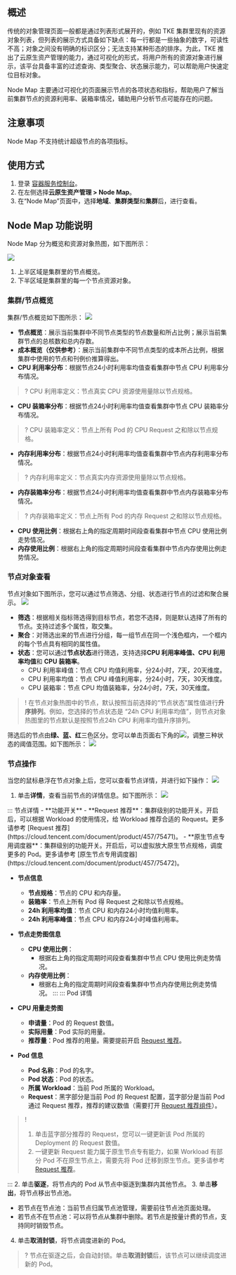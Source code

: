 
## 概述
传统的对象管理页面一般都是通过列表形式展开的，例如 TKE 集群里现有的资源对象列表，但列表的展示方式具备如下缺点：每一行都是一些抽象的数字，可读性不高；对象之间没有明确的标识区分；无法支持某种形态的排序。为此，TKE 推出了云原生资产管理的能力，通过可视化的形式，将用户所有的资源对象进行展示，该平台具备丰富的过滤查询、类型聚合、状态展示能力，可以帮助用户快速定位目标对象。

Node Map 主要通过可视化的页面展示节点的各项状态和指标，帮助用户了解当前集群节点的资源利用率、装箱率情况，辅助用户分析节点可能存在的问题。

## 注意事项
Node Map 不支持统计超级节点的各项指标。

## 使用方式
1. 登录 [容器服务控制台](https://console.cloud.tencent.com/tke2/cluster?rid=8)。
2. 在左侧选择**云原生资产管理 > Node Map**。
3. 在“Node Map”页面中，选择**地域**、**集群类型**和**集群**后，进行查看。


## Node Map 功能说明

Node Map 分为概览和资源对象热图，如下图所示：

![](https://qcloudimg.tencent-cloud.cn/raw/95968bde5a27783491aeccab15ba1342.png)

1. 上半区域是集群里的节点概览。
2. 下半区域是集群里的每一个节点资源对象。



### 集群/节点概览
集群/节点概览如下图所示：
![](https://qcloudimg.tencent-cloud.cn/raw/c5ae67beecbfa05aa1c2634ff25e5625.png)

- **节点概览**：展示当前集群中不同节点类型的节点数量和所占比例；展示当前集群节点的总核数和总内存数。
- **成本概览（仅供参考）**：展示当前集群中不同节点类型的成本所占比例，根据集群中使用的节点和刊例价推算得出。
- **CPU 利用率分布**：根据节点24小时利用率均值查看集群中节点 CPU 利用率分布情况。
>? CPU 利用率定义：节点真实 CPU 资源使用量除以节点规格。
>
- **CPU 装箱率分布**：根据节点24小时利用率均值查看集群中节点 CPU 装箱率分布情况。
>? CPU 装箱率定义：节点上所有 Pod 的 CPU Request 之和除以节点规格。
>
- **内存利用率分布**：根据节点24小时利用率均值查看集群中节点内存利用率分布情况。
>? 内存利用率定义：节点真实内存资源使用量除以节点规格。
>
- **内存装箱率分布**：根据节点24小时利用率均值查看集群中节点内存装箱率分布情况。
>? 内存装箱率定义：节点上所有 Pod 的内存 Request 之和除以节点规格。
>
- **CPU 使用比例**：根据右上角的指定周期时间段查看集群中节点 CPU 使用比例走势情况。
- **内存使用比例**：根据右上角的指定周期时间段查看集群中节点内存使用比例走势情况。


### 节点对象查看
节点对象如下图所示，您可以通过节点筛选、分组、状态进行节点的过滤和聚合展示。
![](https://qcloudimg.tencent-cloud.cn/raw/80d49d316265e10808d4abb30ac2246c.png)

- **筛选**：根据相关指标筛选得到目标节点，若您不选择，则是默认选择了所有的节点。支持过滤多个属性，取交集。
- **聚合**：对筛选出来的节点进行分组，每一组节点在同一个浅色框内，一个框内的每个节点具有相同的属性值。
- **状态**：您可以通过**节点状态**进行筛选，支持选择**CPU 利用率峰值、CPU 利用率均值**和 **CPU 装箱率**。
  - CPU 利用率峰值：节点 CPU 均值利用率，分24小时，7天，20天维度。
  - CPU 利用率均值：节点 CPU 峰值利用率，分24小时，7天，30天维度。
  - CPU 装箱率：节点 CPU 均值装箱率，分24小时，7天，30天维度。
>! 在节点对象热图中的节点，默认按照当前选择的“节点状态”属性值进行**升序排列**。例如，您选择的节点状态是 “24h CPU 利用率均值”，则节点对象热图里的节点默认是按照节点24h CPU 利用率均值升序排列。
>
 筛选后的节点由**绿、蓝、红**三色区分。您可以单击页面右下角的![](https://qcloudimg.tencent-cloud.cn/raw/8268535a09f01a2d60ef381373dc234e.png)，调整三种状态的阈值范围。如下图所示：
![](https://qcloudimg.tencent-cloud.cn/raw/3503b3fac52ab127a901b51bf303d3ec.png)




### 节点操作

当您的鼠标悬浮在节点对象上后，您可以查看节点详情，并进行如下操作：
![](https://qcloudimg.tencent-cloud.cn/raw/4bb5b4c013efa370d726c77f81614df2.png)

1. 单击**详情**，查看当前节点的详情信息。如下图所示：
![](https://qcloudimg.tencent-cloud.cn/raw/d717bfaf38216bca976e19d932684745.png)
<dx-tabs>
::: 节点详情
- **功能开关**
  - **Request 推荐**：集群级别的功能开关。开启后，可以根据 Workload 的使用情况，给 Workload 推荐合适的 Request。更多请参考 [Request 推荐](https://cloud.tencent.com/document/product/457/75471)。
  - **原生节点专用调度器**：集群级别的功能开关。开启后，可以虚拟放大原生节点规格，调度更多的 Pod。更多请参考 [原生节点专用调度器](https://cloud.tencent.com/document/product/457/75472)。

- **节点信息**
  - **节点规格**：节点的 CPU 和内存量。
  - **装箱率**：节点上所有 Pod 得 Request 之和除以节点规格。
  - **24h 利用率均值**：节点 CPU 和内存24小时均值利用率。
  - **24h 利用率峰值**：节点 CPU 和内存24小时峰值利用率。

- **节点走势图信息**
  - **CPU 使用比例**：
    - 根据右上角的指定周期时间段查看集群中节点 CPU 使用比例走势情况。
  - **内存使用比例**：
    - 根据右上角的指定周期时间段查看集群中节点内存使用比例走势情况。
:::
::: Pod 详情
- **CPU 用量走势图**
  - **申请量**：Pod 的 Request 数值。
  - **实际用量**：Pod 实际的用量。
  - **推荐量**：Pod 推荐的用量。需要提前开启 [Request 推荐](https://cloud.tencent.com/document/product/457/75471)。
      
- **Pod 信息**
  - **Pod 名称**：Pod 的名字。
  - **Pod 状态**：Pod 的状态。
  - **所属 Workload**：当前 Pod 所属的 Workload。
  - **Request**：黑字部分是当前 Pod 的 Request 配置，蓝字部分是当前 Pod 通过 Request 推荐，推荐的建议数值（需要打开 [Request 推荐组件](https://cloud.tencent.com/document/product/457/75471)）。
>! 
>1. 单击蓝字部分推荐的 Request，您可以一键更新该 Pod 所属的 Deployment 的 Request 数值。
>2. 一键更新 Request 能力属于原生节点专有能力，如果 Workload 有部分 Pod 不在原生节点上，需要先将 Pod 迁移到原生节点。更多请参考 [Request 推荐](https://cloud.tencent.com/document/product/457/75471)。
>
:::
</dx-tabs>
2. 单击**驱逐**，将节点内的 Pod 从节点中驱逐到集群内其他节点。
3. 单击**移出**，将节点移出节点池。
  - 若节点在节点池：当前节点归属节点池管理，需要前往节点池页面处理。
  - 若节点不在节点池：可以将节点从集群中删除。若节点是按量计费的节点，支持同时销毁节点。
4. 单击**取消封锁**，将节点调度进新的 Pod。
>? 节点在驱逐之后，会自动封锁。单击**取消封锁**后，该节点可以继续调度进新的 Pod。
